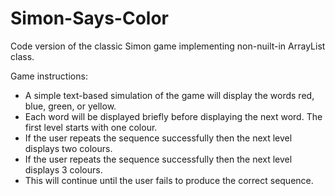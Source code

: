 # Simon-Says-Color
Code version of the classic Simon game implementing non-nuilt-in ArrayList class. 

Game instructions: 
- A simple text-based simulation of the game will display the words red, blue, green, or yellow. 
- Each word will be displayed briefly before displaying the next word. The first level starts with one colour. 
- If the user repeats the sequence successfully then the next level displays two colours.
- If the user repeats the sequence successfully then the next level displays 3 colours. 
- This will continue until the user fails to produce the correct sequence. 

